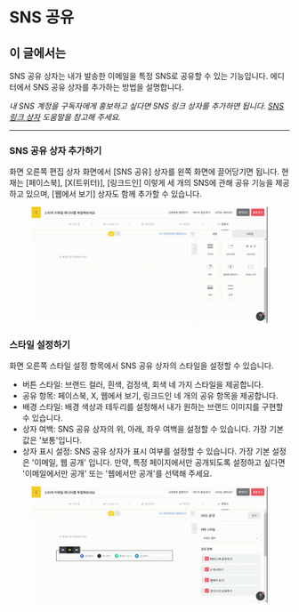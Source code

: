 # SNS 공유

## 이 글에서는

SNS 공유 상자는 내가 발송한 이메일을 특정 SNS로 공유할 수 있는 기능입니다. 에디터에서 SNS 공유 상자를 추가하는 방법을 설명합니다.

_내 SNS 계정을 구독자에게 홍보하고 싶다면 SNS 링크 상자를 추가하면 됩니다._ [_SNS 링크 상자_](social-media-link.md) _도움말을 참고해 주세요._

***

### SNS 공유 상자 추가하기&#x20;

화면 오른쪽 편집 상자 화면에서 \[SNS 공유] 상자를 왼쪽 화면에 끌어당기면 됩니다. 현재는 \[페이스북], \[X(트위터)], \[링크드인] 이렇게 세 개의 SNS에 관해 공유 기능을 제공하고 있으며, \[웹에서 보기] 상자도 함께 추가할 수 있습니다.

<figure><img src="../../../.gitbook/assets/screencast-stibee.com-2024.04.22-13_59_03 (1).gif" alt=""><figcaption></figcaption></figure>



### 스타일 설정하기

화면 오른쪽 스타일 설정 항목에서 SNS 공유 상자의 스타일을 설정할 수 있습니다.

* 버튼 스타일: 브랜드 컬러, 흰색, 검정색, 회색 네 가지 스타일을 제공합니다.
* 공유 항목: 페이스북, X, 웹에서 보기, 링크드인 네 개의 공유 항목을 제공합니다.
* 배경 스타일: 배경 색상과 테두리를 설정해서 내가 원하는 브랜드 이미지를 구현할 수 있습니다.
* 상자 여백: SNS 공유 상자의 위, 아래, 좌우 여백을 설정할 수 있습니다. 가장 기본값은 '보통'입니다.
* 상자 표시 설정: SNS 공유 상자가 표시 여부를 설정할 수 있습니다. 가장 기본 설정은 '이메일, 웹 공개' 입니다. 만약, 특정 페이지에서만 공개되도록 설정하고 싶다면 '이메일에서만 공개' 또는 '웹에서만 공개'를 선택해 주세요.

<figure><img src="../../../.gitbook/assets/screencast-stibee.com-2024.04.22-14_09_37.gif" alt=""><figcaption></figcaption></figure>
